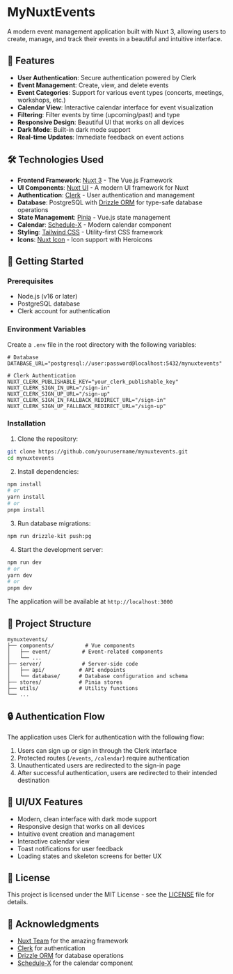 # MyNuxtEvents

A modern event management application built with Nuxt 3, allowing users to create, manage, and track their events in a beautiful and intuitive interface.

## 🌟 Features

- **User Authentication**: Secure authentication powered by Clerk
- **Event Management**: Create, view, and delete events
- **Event Categories**: Support for various event types (concerts, meetings, workshops, etc.)
- **Calendar View**: Interactive calendar interface for event visualization
- **Filtering**: Filter events by time (upcoming/past) and type
- **Responsive Design**: Beautiful UI that works on all devices
- **Dark Mode**: Built-in dark mode support
- **Real-time Updates**: Immediate feedback on event actions

## 🛠️ Technologies Used

- **Frontend Framework**: [Nuxt 3](https://nuxt.com/) - The Vue.js Framework
- **UI Components**: [Nuxt UI](https://ui.nuxt.com/) - A modern UI framework for Nuxt
- **Authentication**: [Clerk](https://clerk.com/) - User authentication and management
- **Database**: PostgreSQL with [Drizzle ORM](https://orm.drizzle.team/) for type-safe database operations
- **State Management**: [Pinia](https://pinia.vuejs.org/) - Vue.js state management
- **Calendar**: [Schedule-X](https://schedule-x.org/) - Modern calendar component
- **Styling**: [Tailwind CSS](https://tailwindcss.com/) - Utility-first CSS framework
- **Icons**: [Nuxt Icon](https://nuxt.com/modules/icon) - Icon support with Heroicons

## 🚀 Getting Started

### Prerequisites

- Node.js (v16 or later)
- PostgreSQL database
- Clerk account for authentication

### Environment Variables

Create a `.env` file in the root directory with the following variables:

```env
# Database
DATABASE_URL="postgresql://user:password@localhost:5432/mynuxtevents"

# Clerk Authentication
NUXT_CLERK_PUBLISHABLE_KEY="your_clerk_publishable_key"
NUXT_CLERK_SIGN_IN_URL="/sign-in"
NUXT_CLERK_SIGN_UP_URL="/sign-up"
NUXT_CLERK_SIGN_IN_FALLBACK_REDIRECT_URL="/sign-in"
NUXT_CLERK_SIGN_UP_FALLBACK_REDIRECT_URL="/sign-up"
```

### Installation

1. Clone the repository:
```bash
git clone https://github.com/yourusername/mynuxtevents.git
cd mynuxtevents
```

2. Install dependencies:
```bash
npm install
# or
yarn install
# or
pnpm install
```

3. Run database migrations:
```bash
npm run drizzle-kit push:pg
```

4. Start the development server:
```bash
npm run dev
# or
yarn dev
# or
pnpm dev
```

The application will be available at `http://localhost:3000`

## 📁 Project Structure

```
mynuxtevents/
├── components/          # Vue components
│   ├── event/          # Event-related components
│   └── ...
├── server/             # Server-side code
│   ├── api/           # API endpoints
│   └── database/      # Database configuration and schema
├── stores/            # Pinia stores
├── utils/             # Utility functions
└── ...
```

## 🔒 Authentication Flow

The application uses Clerk for authentication with the following flow:

1. Users can sign up or sign in through the Clerk interface
2. Protected routes (`/events`, `/calendar`) require authentication
3. Unauthenticated users are redirected to the sign-in page
4. After successful authentication, users are redirected to their intended destination

## 🎨 UI/UX Features

- Modern, clean interface with dark mode support
- Responsive design that works on all devices
- Intuitive event creation and management
- Interactive calendar view
- Toast notifications for user feedback
- Loading states and skeleton screens for better UX

## 📝 License

This project is licensed under the MIT License - see the [LICENSE](LICENSE) file for details.

## 🙏 Acknowledgments

- [Nuxt Team](https://nuxt.com/) for the amazing framework
- [Clerk](https://clerk.com/) for authentication
- [Drizzle ORM](https://orm.drizzle.team/) for database operations
- [Schedule-X](https://schedule-x.org/) for the calendar component
